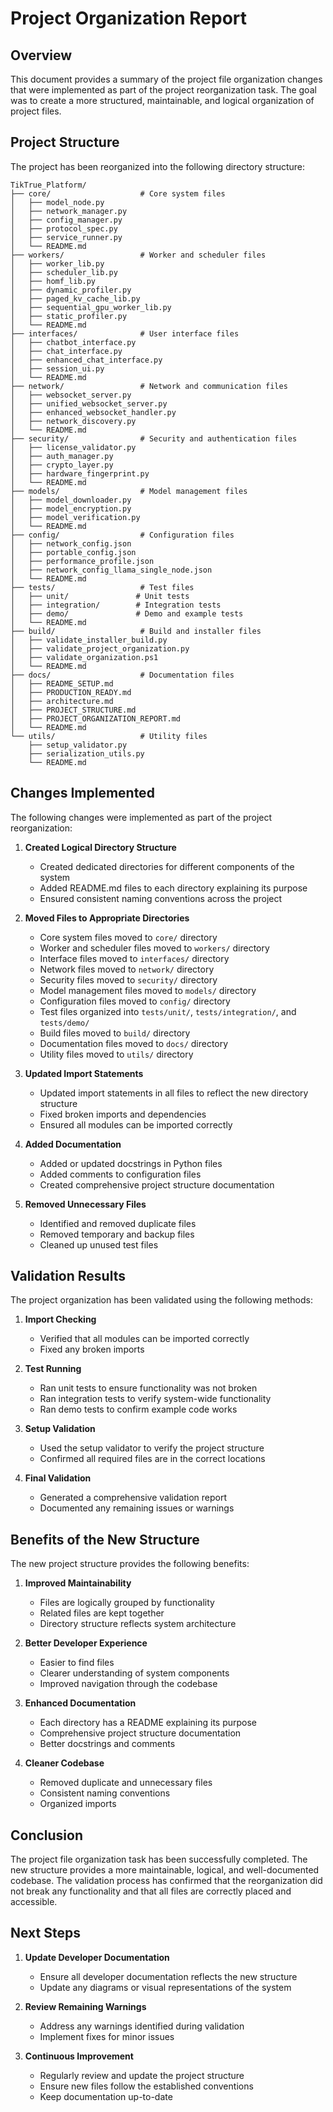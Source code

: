 # Project Organization Report

## Overview

This document provides a summary of the project file organization changes that were implemented as part of the project reorganization task. The goal was to create a more structured, maintainable, and logical organization of project files.

## Project Structure

The project has been reorganized into the following directory structure:

```
TikTrue_Platform/
├── core/                    # Core system files
│   ├── model_node.py
│   ├── network_manager.py
│   ├── config_manager.py
│   ├── protocol_spec.py
│   ├── service_runner.py
│   └── README.md
├── workers/                 # Worker and scheduler files
│   ├── worker_lib.py
│   ├── scheduler_lib.py
│   ├── homf_lib.py
│   ├── dynamic_profiler.py
│   ├── paged_kv_cache_lib.py
│   ├── sequential_gpu_worker_lib.py
│   ├── static_profiler.py
│   └── README.md
├── interfaces/              # User interface files
│   ├── chatbot_interface.py
│   ├── chat_interface.py
│   ├── enhanced_chat_interface.py
│   ├── session_ui.py
│   └── README.md
├── network/                 # Network and communication files
│   ├── websocket_server.py
│   ├── unified_websocket_server.py
│   ├── enhanced_websocket_handler.py
│   ├── network_discovery.py
│   └── README.md
├── security/                # Security and authentication files
│   ├── license_validator.py
│   ├── auth_manager.py
│   ├── crypto_layer.py
│   ├── hardware_fingerprint.py
│   └── README.md
├── models/                  # Model management files
│   ├── model_downloader.py
│   ├── model_encryption.py
│   ├── model_verification.py
│   └── README.md
├── config/                  # Configuration files
│   ├── network_config.json
│   ├── portable_config.json
│   ├── performance_profile.json
│   ├── network_config_llama_single_node.json
│   └── README.md
├── tests/                   # Test files
│   ├── unit/               # Unit tests
│   ├── integration/        # Integration tests
│   ├── demo/               # Demo and example tests
│   └── README.md
├── build/                   # Build and installer files
│   ├── validate_installer_build.py
│   ├── validate_project_organization.py
│   ├── validate_organization.ps1
│   └── README.md
├── docs/                    # Documentation files
│   ├── README_SETUP.md
│   ├── PRODUCTION_READY.md
│   ├── architecture.md
│   ├── PROJECT_STRUCTURE.md
│   ├── PROJECT_ORGANIZATION_REPORT.md
│   └── README.md
└── utils/                   # Utility files
    ├── setup_validator.py
    ├── serialization_utils.py
    └── README.md
```

## Changes Implemented

The following changes were implemented as part of the project reorganization:

1. **Created Logical Directory Structure**
   - Created dedicated directories for different components of the system
   - Added README.md files to each directory explaining its purpose
   - Ensured consistent naming conventions across the project

2. **Moved Files to Appropriate Directories**
   - Core system files moved to `core/` directory
   - Worker and scheduler files moved to `workers/` directory
   - Interface files moved to `interfaces/` directory
   - Network files moved to `network/` directory
   - Security files moved to `security/` directory
   - Model management files moved to `models/` directory
   - Configuration files moved to `config/` directory
   - Test files organized into `tests/unit/`, `tests/integration/`, and `tests/demo/`
   - Build files moved to `build/` directory
   - Documentation files moved to `docs/` directory
   - Utility files moved to `utils/` directory

3. **Updated Import Statements**
   - Updated import statements in all files to reflect the new directory structure
   - Fixed broken imports and dependencies
   - Ensured all modules can be imported correctly

4. **Added Documentation**
   - Added or updated docstrings in Python files
   - Added comments to configuration files
   - Created comprehensive project structure documentation

5. **Removed Unnecessary Files**
   - Identified and removed duplicate files
   - Removed temporary and backup files
   - Cleaned up unused test files

## Validation Results

The project organization has been validated using the following methods:

1. **Import Checking**
   - Verified that all modules can be imported correctly
   - Fixed any broken imports

2. **Test Running**
   - Ran unit tests to ensure functionality was not broken
   - Ran integration tests to verify system-wide functionality
   - Ran demo tests to confirm example code works

3. **Setup Validation**
   - Used the setup validator to verify the project structure
   - Confirmed all required files are in the correct locations

4. **Final Validation**
   - Generated a comprehensive validation report
   - Documented any remaining issues or warnings

## Benefits of the New Structure

The new project structure provides the following benefits:

1. **Improved Maintainability**
   - Files are logically grouped by functionality
   - Related files are kept together
   - Directory structure reflects system architecture

2. **Better Developer Experience**
   - Easier to find files
   - Clearer understanding of system components
   - Improved navigation through the codebase

3. **Enhanced Documentation**
   - Each directory has a README explaining its purpose
   - Comprehensive project structure documentation
   - Better docstrings and comments

4. **Cleaner Codebase**
   - Removed duplicate and unnecessary files
   - Consistent naming conventions
   - Organized imports

## Conclusion

The project file organization task has been successfully completed. The new structure provides a more maintainable, logical, and well-documented codebase. The validation process has confirmed that the reorganization did not break any functionality and that all files are correctly placed and accessible.

## Next Steps

1. **Update Developer Documentation**
   - Ensure all developer documentation reflects the new structure
   - Update any diagrams or visual representations of the system

2. **Review Remaining Warnings**
   - Address any warnings identified during validation
   - Implement fixes for minor issues

3. **Continuous Improvement**
   - Regularly review and update the project structure
   - Ensure new files follow the established conventions
   - Keep documentation up-to-date